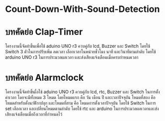 # Count-Down-With-Sound-Detection
# บทคัดย่อ Clap-Timer
  โครงงานนี้จัดทำขึ้นเพื่อใช้ aduino UNO r3 ควบคู่กับ lcd, Buzzer และ Switch โดยใช้ Switch 3 ตัวในการปรับเพิ่ม ลดเวลา เลือกเวลาในหน่วยชั่วโมง นาที และวินาทีตามลำดับ โดยใช้ arduino UNO r3 ในการประมวลผลเวลา
และส่งเสียงแจ้งเตือนเมื่อครบกำหนดเวลา
# บทคัดย่อ Alarmclock
  โครงงานนี้จัดทำขึ้นเื่อใช้ aduino UNO r3 ควบคู่กับ lcd, rtc, Buzzer และ Switch ในการตั้งค่าเวลา โดยจะมีทั้งหมด 3 โหมด โดยโหมดแรก คือ วัน เดือน ปี และเวลาปัจจุบัน โหมดที่สอง คือ โหมดสำหรับตั้งนาฬิกาปลุก
และโหมดที่สาม คือ โหมดการตั้งเวลาปัจจุบัน โดยใช้ Switch ในการ set เลือกเวลา และเปลี่ยนโหมดตามลำดับ โดยใช้ rtc และ arduino ในการประมวลผลเวลาและส่งเสียงแจ้งเตือนเมื่อถึงเวลาที่กำหนดไว้
